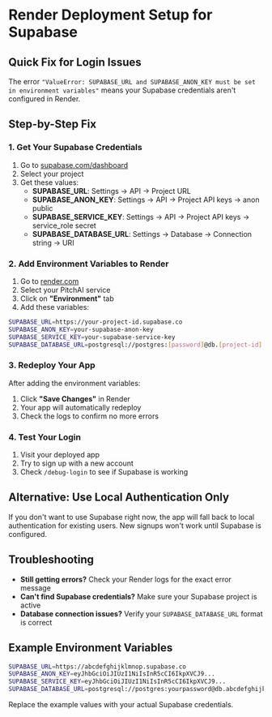 # Render Deployment Setup for Supabase

## Quick Fix for Login Issues

The error `"ValueError: SUPABASE_URL and SUPABASE_ANON_KEY must be set in environment variables"` means your Supabase credentials aren't configured in Render.

## Step-by-Step Fix

### 1. Get Your Supabase Credentials

1. Go to [supabase.com/dashboard](https://supabase.com/dashboard)
2. Select your project
3. Get these values:
   - **SUPABASE_URL**: Settings → API → Project URL
   - **SUPABASE_ANON_KEY**: Settings → API → Project API keys → anon public
   - **SUPABASE_SERVICE_KEY**: Settings → API → Project API keys → service_role secret
   - **SUPABASE_DATABASE_URL**: Settings → Database → Connection string → URI

### 2. Add Environment Variables to Render

1. Go to [render.com](https://render.com)
2. Select your PitchAI service
3. Click on **"Environment"** tab
4. Add these variables:

```bash
SUPABASE_URL=https://your-project-id.supabase.co
SUPABASE_ANON_KEY=your-supabase-anon-key
SUPABASE_SERVICE_KEY=your-supabase-service-key
SUPABASE_DATABASE_URL=postgresql://postgres:[password]@db.[project-id].supabase.co:5432/postgres
```

### 3. Redeploy Your App

After adding the environment variables:
1. Click **"Save Changes"** in Render
2. Your app will automatically redeploy
3. Check the logs to confirm no more errors

### 4. Test Your Login

1. Visit your deployed app
2. Try to sign up with a new account
3. Check `/debug-login` to see if Supabase is working

## Alternative: Use Local Authentication Only

If you don't want to use Supabase right now, the app will fall back to local authentication for existing users. New signups won't work until Supabase is configured.

## Troubleshooting

- **Still getting errors?** Check your Render logs for the exact error message
- **Can't find Supabase credentials?** Make sure your Supabase project is active
- **Database connection issues?** Verify your `SUPABASE_DATABASE_URL` format is correct

## Example Environment Variables

```bash
SUPABASE_URL=https://abcdefghijklmnop.supabase.co
SUPABASE_ANON_KEY=eyJhbGciOiJIUzI1NiIsInR5cCI6IkpXVCJ9...
SUPABASE_SERVICE_KEY=eyJhbGciOiJIUzI1NiIsInR5cCI6IkpXVCJ9...
SUPABASE_DATABASE_URL=postgresql://postgres:yourpassword@db.abcdefghijklmnop.supabase.co:5432/postgres
```

Replace the example values with your actual Supabase credentials.

